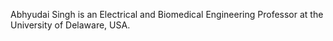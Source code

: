 Abhyudai Singh is an Electrical and Biomedical Engineering Professor at the University of Delaware, USA. 
